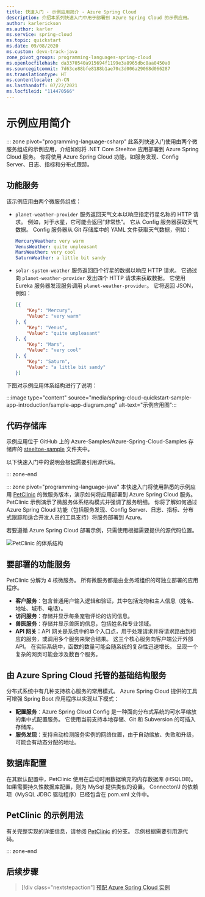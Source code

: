 ```yaml
---
title: 快速入门 - 示例应用简介 - Azure Spring Cloud
description: 介绍本系列快速入门中用于部署到 Azure Spring Cloud 的示例应用。
author: karlerickson
ms.author: karler
ms.service: spring-cloud
ms.topic: quickstart
ms.date: 09/08/2020
ms.custom: devx-track-java
zone_pivot_groups: programming-languages-spring-cloud
ms.openlocfilehash: da3370540a915694f1199e3a8965dbc8aa0450a0
ms.sourcegitcommit: 7d63ce88bfe8188b1ae70c3d006a29068d066287
ms.translationtype: HT
ms.contentlocale: zh-CN
ms.lasthandoff: 07/22/2021
ms.locfileid: "114470566"
---
```

# <a name="introduction-to-the-sample-app"></a>示例应用简介

::: zone pivot="programming-language-csharp"
此系列快速入门使用由两个微服务组成的示例应用，介绍如何将 .NET Core Steeltoe 应用部署到 Azure Spring Cloud 服务。 你将使用 Azure Spring Cloud 功能，如服务发现、Config Server、日志、指标和分布式跟踪。

## <a name="functional-services"></a>功能服务

该示例应用由两个微服务组成：

* `planet-weather-provider` 服务返回天气文本以响应指定行星名称的 HTTP 请求。 例如，对于水星，它可能会返回“非常热”。 它从 Config 服务器获取天气数据。 Config 服务器从 Git 存储库中的 YAML 文件获取天气数据，例如：

  ```yaml
  MercuryWeather: very warm
  VenusWeather: quite unpleasant
  MarsWeather: very cool
  SaturnWeather: a little bit sandy
  ```

* `solar-system-weather` 服务返回四个行星的数据以响应 HTTP 请求。 它通过向 `planet-weather-provider` 发出四个 HTTP 请求来获取数据。 它使用 Eureka 服务器发现服务调用 `planet-weather-provider`。 它将返回 JSON，例如：

  ```json
  [{
      "Key": "Mercury",
      "Value": "very warm"
  }, {
      "Key": "Venus",
      "Value": "quite unpleasant"
  }, {
      "Key": "Mars",
      "Value": "very cool"
  }, {
      "Key": "Saturn",
      "Value": "a little bit sandy"
  }]
  ```

下图对示例应用体系结构进行了说明：

:::image type="content" source="media/spring-cloud-quickstart-sample-app-introduction/sample-app-diagram.png" alt-text="示例应用图":::

## <a name="code-repository"></a>代码存储库

示例应用位于 GitHub 上的 Azure-Samples/Azure-Spring-Cloud-Samples 存储库的 [steeltoe-sample](https://github.com/Azure-Samples/Azure-Spring-Cloud-Samples/tree/master/steeltoe-sample) 文件夹中。

以下快速入门中的说明会根据需要引用源代码。

::: zone-end

::: zone pivot="programming-language-java"
本快速入门将使用熟悉的示例应用 [PetClinic](https://github.com/spring-petclinic/spring-petclinic-microservices) 的微服务版本，演示如何将应用部署到 Azure Spring Cloud 服务。 PetClinic 示例演示了微服务体系结构模式并强调了服务明细。 你将了解如何通过 Azure Spring Cloud 功能（包括服务发现、Config Server、日志、指标、分布式跟踪和适合开发人员的工具支持）将服务部署到 Azure。 

若要遵循 Azure Spring Cloud 部署示例，只需使用根据需要提供的源代码位置。

![PetClinic 的体系结构](media/build-and-deploy/microservices-architecture-diagram.jpg)

## <a name="functional-services-to-be-deployed"></a>要部署的功能服务

PetClinic 分解为 4 核微服务。 所有微服务都是由业务域组织的可独立部署的应用程序。

* **客户服务**：包含普通用户输入逻辑和验证，其中包括宠物和主人信息（姓名、地址、城市、电话）。
* **访问服务**：存储并显示每条宠物评论的访问信息。
* **兽医服务**：存储并显示兽医的信息，包括姓名和专业领域。
* **API 网关**：API 网关是系统中的单个入口点，用于处理请求并将请求路由到相应的服务，或调用多个服务来聚合结果。  这三个核心服务向客户端公开外部 API。 在实际系统中，函数的数量可能会随系统的复杂性迅速增长。 呈现一个复杂的网页可能会涉及数百个服务。 

## <a name="infrastructure-services-hosted-by-azure-spring-cloud"></a>由 Azure Spring Cloud 托管的基础结构服务

分布式系统中有几种支持核心服务的常用模式。 Azure Spring Cloud 提供的工具可增强 Spring Boot 应用程序以实现以下模式： 

* **配置服务**：Azure Spring Cloud Config 是一种面向分布式系统的可水平缩放的集中式配置服务。 它使用当前支持本地存储、Git 和 Subversion 的可插入存储库。
* **服务发现**：支持自动检测服务实例的网络位置，由于自动缩放、失败和升级，可能会有动态分配的地址。

## <a name="database-configuration"></a>数据库配置
在其默认配置中，PetClinic 使用在启动时用数据填充的内存数据库 (HSQLDB)。 如果需要持久性数据库配置，则为 MySql 提供类似的设置。 Connector/J 的依赖项（MySQL JDBC 驱动程序）已经包含在 pom.xml 文件中。

## <a name="sample-usage-of-petclinic"></a>PetClinic 的示例用法

有关完整实现的详细信息，请参阅 [PetClinic](https://github.com/Azure-Samples/spring-petclinic-microservices) 的分支。 示例根据需要引用源代码。

::: zone-end

## <a name="next-steps"></a>后续步骤

> [!div class="nextstepaction"]
> [预配 Azure Spring Cloud 实例](./quickstart-provision-service-instance.md)